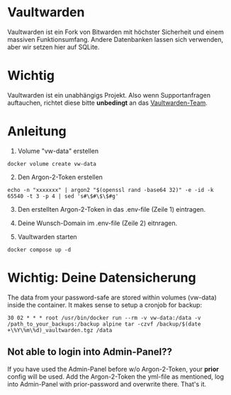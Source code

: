 # Vaultwarden
Vaultwarden ist ein Fork von Bitwarden mit höchster Sicherheit und einem massiven Funktionsumfang.
Andere Datenbanken lassen sich verwenden, aber wir setzen hier auf SQLite.

# Wichtig
Vaultwarden ist ein unabhängigs Projekt. Also wenn Supportanfragen auftauchen, richtet diese bitte **unbedingt** an das [Vaultwarden-Team](https://github.com/dani-garcia/vaultwarden).

# Anleitung

01. Volume "vw-data" erstellen
```
docker volume create vw-data
```
02. Den Argon-2-Token erstellen
```
echo -n "xxxxxxx" | argon2 "$(openssl rand -base64 32)" -e -id -k 65540 -t 3 -p 4 | sed 's#\$#\$\$#g'
```
03. Den erstellten Argon-2-Token in das .env-file (Zeile 1) eintragen.

04. Deine Wunsch-Domain im .env-file (Zeile 2) eitnragen.

05. Vaultwarden starten

```
docker compose up -d
```

# Wichtig: Deine Datensicherung

The data from your password-safe are stored within volumes (vw-data) inside the container.
It makes sense to setup a cronjob for backup:

```
30 02 * * * root /usr/bin/docker run --rm -v vw-data:/data -v /path_to_your_backups:/backup alpine tar -czvf /backup/$(date +\%Y\%m\%d)_vaultwarden.tgz /data
```

## Not able to login into Admin-Panel??
If you have used the Admin-Panel before w/o Argon-2-Token, your **prior** config will be used.
Add the Argon-2-Token the yml-file as mentioned, log into Admin-Panel with prior-password and overwrite there.
That's it.
